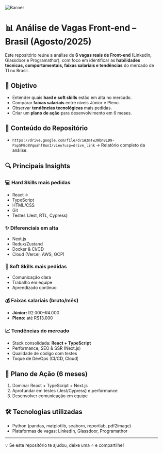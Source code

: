 
![Banner](banner_github.png)

# 📊 Análise de Vagas Front-end – Brasil (Agosto/2025)

Este repositório reúne a análise de **6 vagas reais de Front-end** (LinkedIn, Glassdoor e Programathor), com foco em identificar as **habilidades técnicas, comportamentais, faixas salariais e tendências** do mercado de TI no Brasil.

## 🚀 Objetivo
- Entender quais **hard e soft skills** estão em alta no mercado.  
- Comparar **faixas salariais** entre níveis Júnior e Pleno.  
- Observar **tendências tecnológicas** mais pedidas.  
- Criar um **plano de ação** para desenvolvimento em 6 meses.  

## 📂 Conteúdo do Repositório
- `https://drive.google.com/file/d/1W3mTw30bn8LD9-PapGF8o8Vqoahf8unI/view?usp=drive_link` → Relatório completo da análise.  

## 🔍 Principais Insights

### 💻 Hard Skills mais pedidas
- React ⚛️  
- TypeScript  
- HTML/CSS  
- Git  
- Testes (Jest, RTL, Cypress)  

### ✨ Diferenciais em alta
- Next.js  
- Redux/Zustand  
- Docker & CI/CD  
- Cloud (Vercel, AWS, GCP)  

### 🧠 Soft Skills mais pedidas
- Comunicação clara  
- Trabalho em equipe  
- Aprendizado contínuo  

### 💰 Faixas salariais (bruto/mês)
- **Júnior:** R$2.000 – R$4.000  
- **Pleno:** até R$13.000  

### 📈 Tendências do mercado
- Stack consolidada: **React + TypeScript**  
- Performance, SEO & SSR (Next.js)  
- Qualidade de código com testes  
- Toque de DevOps (CI/CD, Cloud)  

## 🎯 Plano de Ação (6 meses)
1. Dominar React + TypeScript + Next.js  
2. Aprofundar em testes (Jest/Cypress) e performance  
3. Desenvolver comunicação em equipe  

## 🛠️ Tecnologias utilizadas
- Python (pandas, matplotlib, seaborn, reportlab, pdf2image)  
- Plataformas de vagas: LinkedIn, Glassdoor, Programathor  

---

💡 Se este repositório te ajudou, deixe uma ⭐ e compartilhe!  
